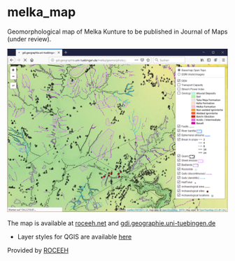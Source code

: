 # melka_map

Geomorphological map of Melka Kunture to be published in Journal of Maps (under review).

![Screenshot of the map](/img/thunderbird_screenshot.png)

The map is available at <a href="http://www.roceeh.net/ethiopia_geomorphological_map" target="_blank">roceeh.net</a> and <a href="http://gdi.geographie.uni-tuebingen.de/melka/geomorphology.html#14/8.7298/38.5996" target="_blank">gdi.geographie.uni-tuebingen.de</a>
* Layer styles for QGIS are available [here](layer_styles)


Provided by <a href="http://www.roceeh.net/home/" target="_blank">ROCEEH</a>

